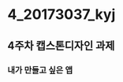 # 4_20173037_kyj
## 4주차 캡스톤디자인 과제
### 내가 만들고 싶은 앱
<img width="10" height="10" src="./png/<4jucha>.png"></img>
